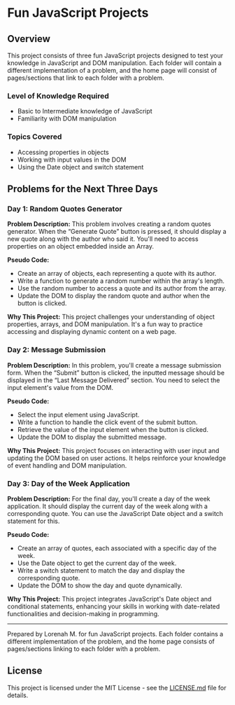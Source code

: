 # Fun JavaScript Projects

## Overview

This project consists of three fun JavaScript projects designed to test your knowledge in JavaScript and DOM manipulation. Each folder will contain a different implementation of a problem, and the home page will consist of pages/sections that link to each folder with a problem.

### Level of Knowledge Required

- Basic to Intermediate knowledge of JavaScript
- Familiarity with DOM manipulation

### Topics Covered

- Accessing properties in objects
- Working with input values in the DOM
- Using the Date object and switch statement

## Problems for the Next Three Days

### Day 1: Random Quotes Generator

**Problem Description:**
This problem involves creating a random quotes generator. When the “Generate Quote” button is pressed, it should display a new quote along with the author who said it. You'll need to access properties on an object embedded inside an Array.

**Pseudo Code:**

- Create an array of objects, each representing a quote with its author.
- Write a function to generate a random number within the array's length.
- Use the random number to access a quote and its author from the array.
- Update the DOM to display the random quote and author when the button is clicked.

**Why This Project:**
This project challenges your understanding of object properties, arrays, and DOM manipulation. It's a fun way to practice accessing and displaying dynamic content on a web page.

### Day 2: Message Submission

**Problem Description:**
In this problem, you'll create a message submission form. When the “Submit” button is clicked, the inputted message should be displayed in the “Last Message Delivered” section. You need to select the input element's value from the DOM.

**Pseudo Code:**

- Select the input element using JavaScript.
- Write a function to handle the click event of the submit button.
- Retrieve the value of the input element when the button is clicked.
- Update the DOM to display the submitted message.

**Why This Project:**
This project focuses on interacting with user input and updating the DOM based on user actions. It helps reinforce your knowledge of event handling and DOM manipulation.

### Day 3: Day of the Week Application

**Problem Description:**
For the final day, you'll create a day of the week application. It should display the current day of the week along with a corresponding quote. You can use the JavaScript Date object and a switch statement for this.

**Pseudo Code:**

- Create an array of quotes, each associated with a specific day of the week.
- Use the Date object to get the current day of the week.
- Write a switch statement to match the day and display the corresponding quote.
- Update the DOM to show the day and quote dynamically.

**Why This Project:**
This project integrates JavaScript's Date object and conditional statements, enhancing your skills in working with date-related functionalities and decision-making in programming.

---

Prepared by Lorenah M. for fun JavaScript projects. Each folder contains a different implementation of the problem, and the home page consists of pages/sections linking to each folder with a problem.

## License

This project is licensed under the MIT License - see the [LICENSE.md](LICENSE.md) file for details.

